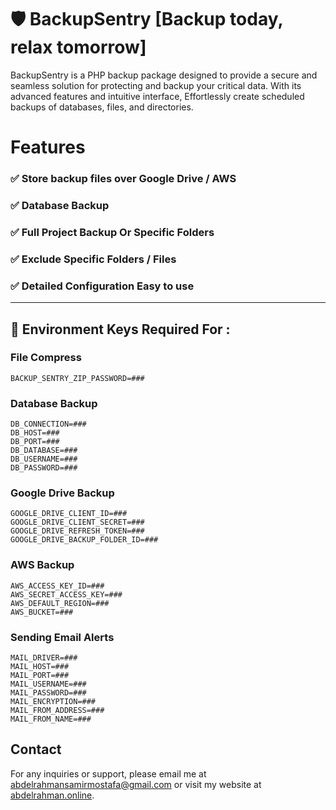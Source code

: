 
# 🛡️ BackupSentry [Backup today, relax tomorrow]

BackupSentry is a PHP backup package designed to provide a secure and seamless solution for protecting and backup your critical data. With its advanced features and intuitive interface, Effortlessly create scheduled backups of databases, files, and directories.


# Features
### ✅ Store backup files over Google Drive / AWS
### ✅ Database Backup
### ✅ Full Project Backup Or Specific Folders
### ✅ Exclude Specific Folders / Files
### ✅ Detailed Configuration Easy to use

<hr/>

## 🔑 Environment Keys Required For :

### File Compress 

```
BACKUP_SENTRY_ZIP_PASSWORD=###
```
### Database Backup 

```
DB_CONNECTION=###
DB_HOST=###
DB_PORT=###
DB_DATABASE=###
DB_USERNAME=###
DB_PASSWORD=###
```

### Google Drive Backup  
```
GOOGLE_DRIVE_CLIENT_ID=###
GOOGLE_DRIVE_CLIENT_SECRET=###
GOOGLE_DRIVE_REFRESH_TOKEN=###
GOOGLE_DRIVE_BACKUP_FOLDER_ID=###
```
### AWS Backup  
```
AWS_ACCESS_KEY_ID=###
AWS_SECRET_ACCESS_KEY=###
AWS_DEFAULT_REGION=###
AWS_BUCKET=###
```
### Sending Email Alerts
```
MAIL_DRIVER=###
MAIL_HOST=###
MAIL_PORT=###
MAIL_USERNAME=###
MAIL_PASSWORD=###
MAIL_ENCRYPTION=###
MAIL_FROM_ADDRESS=###
MAIL_FROM_NAME=###
```


## Contact

For any inquiries or support, please email me at [abdelrahmansamirmostafa@gmail.com](mailto:abdelrahmansamirmostafa@gmail.com) or visit my website at [abdelrahman.online](https://www.abdelrahman.online).
